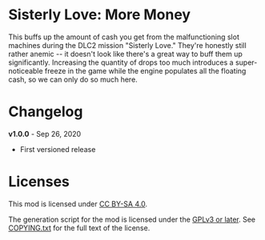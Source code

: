 Sisterly Love: More Money
=========================

This buffs up the amount of cash you get from the malfunctioning slot
machines during the DLC2 mission "Sisterly Love."  They're honestly still
rather anemic -- it doesn't look like there's a great way to buff them
up significantly.  Increasing the quantity of drops too much introduces
a super-noticeable freeze in the game while the engine populates all
the floating cash, so we can only do so much here.

Changelog
=========

**v1.0.0** - Sep 26, 2020
 * First versioned release
 
Licenses
========

This mod is licensed under [CC BY-SA 4.0](https://creativecommons.org/licenses/by-sa/4.0/).

The generation script for the mod is licensed under the
[GPLv3 or later](https://www.gnu.org/licenses/quick-guide-gplv3.html).
See [COPYING.txt](../../COPYING.txt) for the full text of the license.

